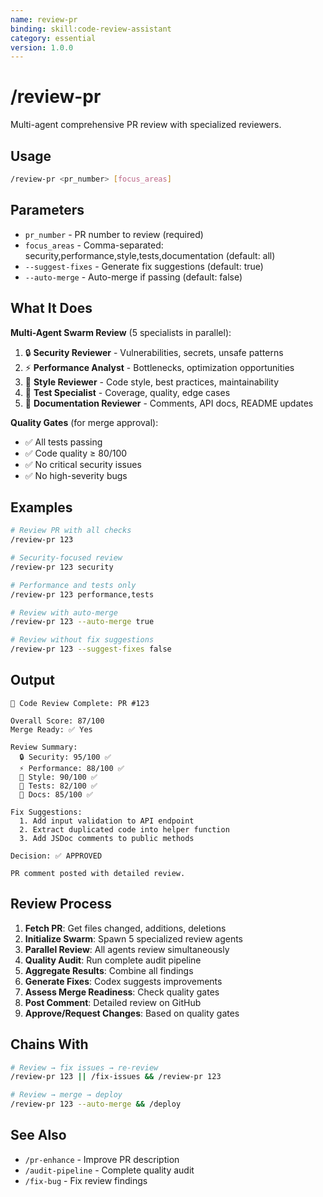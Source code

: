 ```yaml
---
name: review-pr
binding: skill:code-review-assistant
category: essential
version: 1.0.0
---
```


# /review-pr

Multi-agent comprehensive PR review with specialized reviewers.

## Usage
```bash
/review-pr <pr_number> [focus_areas]
```

## Parameters
- `pr_number` - PR number to review (required)
- `focus_areas` - Comma-separated: security,performance,style,tests,documentation (default: all)
- `--suggest-fixes` - Generate fix suggestions (default: true)
- `--auto-merge` - Auto-merge if passing (default: false)

## What It Does

**Multi-Agent Swarm Review** (5 specialists in parallel):
1. 🔒 **Security Reviewer** - Vulnerabilities, secrets, unsafe patterns
2. ⚡ **Performance Analyst** - Bottlenecks, optimization opportunities
3. 🎨 **Style Reviewer** - Code style, best practices, maintainability
4. 🧪 **Test Specialist** - Coverage, quality, edge cases
5. 📝 **Documentation Reviewer** - Comments, API docs, README updates

**Quality Gates** (for merge approval):
- ✅ All tests passing
- ✅ Code quality ≥ 80/100
- ✅ No critical security issues
- ✅ No high-severity bugs

## Examples

```bash
# Review PR with all checks
/review-pr 123

# Security-focused review
/review-pr 123 security

# Performance and tests only
/review-pr 123 performance,tests

# Review with auto-merge
/review-pr 123 --auto-merge true

# Review without fix suggestions
/review-pr 123 --suggest-fixes false
```

## Output

```
🤖 Code Review Complete: PR #123

Overall Score: 87/100
Merge Ready: ✅ Yes

Review Summary:
  🔒 Security: 95/100 ✅
  ⚡ Performance: 88/100 ✅
  🎨 Style: 90/100 ✅
  🧪 Tests: 82/100 ✅
  📝 Docs: 85/100 ✅

Fix Suggestions:
  1. Add input validation to API endpoint
  2. Extract duplicated code into helper function
  3. Add JSDoc comments to public methods

Decision: ✅ APPROVED

PR comment posted with detailed review.
```

## Review Process

1. **Fetch PR**: Get files changed, additions, deletions
2. **Initialize Swarm**: Spawn 5 specialized review agents
3. **Parallel Review**: All agents review simultaneously
4. **Quality Audit**: Run complete audit pipeline
5. **Aggregate Results**: Combine all findings
6. **Generate Fixes**: Codex suggests improvements
7. **Assess Merge Readiness**: Check quality gates
8. **Post Comment**: Detailed review on GitHub
9. **Approve/Request Changes**: Based on quality gates

## Chains With

```bash
# Review → fix issues → re-review
/review-pr 123 || /fix-issues && /review-pr 123

# Review → merge → deploy
/review-pr 123 --auto-merge && /deploy
```

## See Also
- `/pr-enhance` - Improve PR description
- `/audit-pipeline` - Complete quality audit
- `/fix-bug` - Fix review findings
